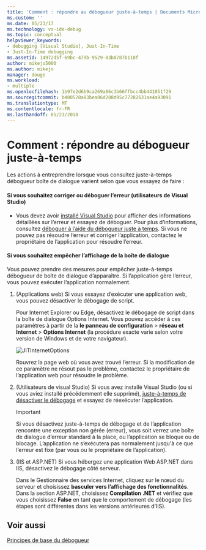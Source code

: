 ```yaml
---
title: 'Comment : répondre au débogueur juste-à-temps | Documents Microsoft'
ms.custom: ''
ms.date: 05/23/17
ms.technology: vs-ide-debug
ms.topic: conceptual
helpviewer_keywords:
- debugging [Visual Studio], Just-In-Time
- Just-In-Time debugging
ms.assetid: 14972d5f-69bc-479b-9529-03b8787b118f
author: mikejo5000
ms.author: mikejo
manager: douge
ms.workload:
- multiple
ms.openlocfilehash: 1b97e2d6b9ca269a86c3b66ffbcc4bb441051f29
ms.sourcegitcommit: b400528a83bea06d208d95c77282631ae4a93091
ms.translationtype: MT
ms.contentlocale: fr-FR
ms.lasthandoff: 05/23/2018
---
```

# <a name="how-to-respond-to-the-just-in-time-debugger"></a>Comment : répondre au débogueur juste-à-temps

Les actions à entreprendre lorsque vous consultez juste-à-temps débogueur boîte de dialogue varient selon que vous essayez de faire :

#### <a name="if-you-want-to-fix-or-debug-the-error-visual-studio-users"></a>Si vous souhaitez corriger ou déboguer l’erreur (utilisateurs de Visual Studio)

- Vous devez avoir [installé Visual Studio](http://www.visualstudio.com) pour afficher des informations détaillées sur l’erreur et essayez de déboguer. Pour plus d’informations, consultez [déboguer à l’aide du débogueur juste à temps](../debugger/debug-using-the-just-in-time-debugger.md). Si vous ne pouvez pas résoudre l’erreur et corriger l’application, contactez le propriétaire de l’application pour résoudre l’erreur.

#### <a name="if-you-want-to-prevent-the-just-in-time-debugger-dialog-box-from-appearing"></a>Si vous souhaitez empêcher l’affichage de la boîte de dialogue

Vous pouvez prendre des mesures pour empêcher juste-à-temps débogueur de boîte de dialogue d’apparaître. Si l’application gère l’erreur, vous pouvez exécuter l’application normalement.

1. (Applications web) Si vous essayez d’exécuter une application web, vous pouvez désactiver le débogage de script.

    Pour Internet Explorer ou Edge, désactivez le débogage de script dans la boîte de dialogue Options Internet. Vous pouvez accéder à ces paramètres à partir de la **le panneau de configuration** > **réseau et Internet** > **Options Internet** (la procédure exacte varie selon votre version de Windows et de votre navigateur).

    ![JITInternetOptions](../debugger/media/jitinternetoptions.png "JITInternetOptions")

    Rouvrez la page web où vous avez trouvé l’erreur. Si la modification de ce paramètre ne résout pas le problème, contactez le propriétaire de l’application web pour résoudre le problème.

3. (Utilisateurs de visual Studio) Si vous avez installé Visual Studio (ou si vous aviez installé précédemment elle supprimé), [juste-à-temps de désactiver le débogage](../debugger/debug-using-the-just-in-time-debugger.md) et essayez de réexécuter l’application.

    > [!IMPORTANT]
    > Si vous désactivez juste-à-temps de débogage et de l’application rencontre une exception non gérée (erreur), vous soit verrez une boîte de dialogue d’erreur standard à la place, ou l’application se bloque ou de blocage. L’application ne s’exécutera pas normalement jusqu'à ce que l’erreur est fixe (par vous ou le propriétaire de l’application).

2. (IIS et ASP.NET) Si vous hébergez une application Web ASP.NET dans IIS, désactivez le débogage côté serveur.

    Dans le Gestionnaire des services Internet, cliquez sur le nœud du serveur et choisissez **basculer vers l’affichage des fonctionnalités**. Dans la section ASP.NET, choisissez **Compilation .NET** et vérifiez que vous choisissez **False** en tant que le comportement de débogage (les étapes sont différentes dans les versions antérieures d’IIS).
  
## <a name="see-also"></a>Voir aussi    
 [Principes de base du débogueur](../debugger/debugger-basics.md)   
